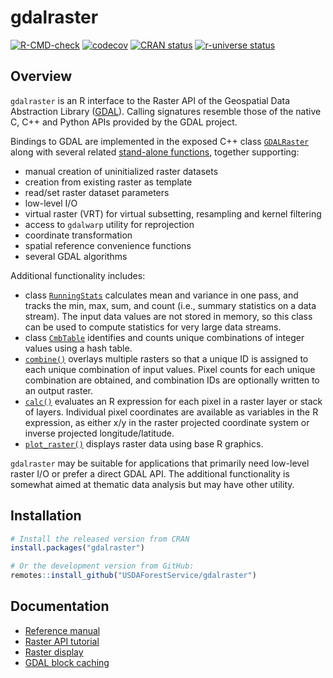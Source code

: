 
<!-- README.md is generated from README.Rmd. Please edit that file -->

# gdalraster

<!-- badges: start -->

[![R-CMD-check](https://github.com/USDAForestService/gdalraster/actions/workflows/R-CMD-check.yaml/badge.svg)](https://github.com/USDAForestService/gdalraster/actions/workflows/R-CMD-check.yaml)
[![codecov](https://codecov.io/gh/ctoney/gdalraster/branch/main/graph/badge.svg?token=MXIOPZQ2IU)](https://app.codecov.io/gh/ctoney/gdalraster)
[![CRAN
status](https://www.r-pkg.org/badges/version/gdalraster)](https://CRAN.R-project.org/package=gdalraster)
[![r-universe
status](https://usdaforestservice.r-universe.dev/badges/gdalraster)](https://usdaforestservice.r-universe.dev/gdalraster)
<!-- badges: end -->

## Overview

`gdalraster` is an R interface to the Raster API of the Geospatial Data
Abstraction Library ([GDAL](https://gdal.org/)). Calling signatures
resemble those of the native C, C++ and Python APIs provided by the GDAL
project.

Bindings to GDAL are implemented in the exposed C++ class
[`GDALRaster`](https://usdaforestservice.github.io/gdalraster/reference/GDALRaster-class.html)
along with several related [stand-alone
functions](https://usdaforestservice.github.io/gdalraster/reference/index.html#stand-alone-functions),
together supporting:

  - manual creation of uninitialized raster datasets
  - creation from existing raster as template
  - read/set raster dataset parameters
  - low-level I/O
  - virtual raster (VRT) for virtual subsetting, resampling and kernel
    filtering
  - access to `gdalwarp` utility for reprojection
  - coordinate transformation
  - spatial reference convenience functions
  - several GDAL algorithms

Additional functionality includes:

  - class
    [`RunningStats`](https://usdaforestservice.github.io/gdalraster/reference/RunningStats-class.html)
    calculates mean and variance in one pass, and tracks the min, max,
    sum, and count (i.e., summary statistics on a data stream). The
    input data values are not stored in memory, so this class can be
    used to compute statistics for very large data streams.
  - class
    [`CmbTable`](https://usdaforestservice.github.io/gdalraster/reference/CmbTable-class.html)
    identifies and counts unique combinations of integer values using a
    hash table.
  - [`combine()`](https://usdaforestservice.github.io/gdalraster/reference/combine.html)
    overlays multiple rasters so that a unique ID is assigned to each
    unique combination of input values. Pixel counts for each unique
    combination are obtained, and combination IDs are optionally written
    to an output raster.
  - [`calc()`](https://usdaforestservice.github.io/gdalraster/reference/calc.html)
    evaluates an R expression for each pixel in a raster layer or stack
    of layers. Individual pixel coordinates are available as variables
    in the R expression, as either x/y in the raster projected
    coordinate system or inverse projected longitude/latitude.
  - [`plot_raster()`](https://usdaforestservice.github.io/gdalraster/reference/plot_raster.html)
    displays raster data using base R graphics.

`gdalraster` may be suitable for applications that primarily need
low-level raster I/O or prefer a direct GDAL API. The additional
functionality is somewhat aimed at thematic data analysis but may have
other utility.

## Installation

``` r
# Install the released version from CRAN
install.packages("gdalraster")

# Or the development version from GitHub:
remotes::install_github("USDAForestService/gdalraster")
```

## Documentation

  - [Reference
    manual](https://usdaforestservice.github.io/gdalraster/reference/)
  - [Raster API
    tutorial](https://usdaforestservice.github.io/gdalraster/articles/raster-api-tutorial.html)
  - [Raster
    display](https://usdaforestservice.github.io/gdalraster/articles/raster-display.html)
  - [GDAL block
    caching](https://usdaforestservice.github.io/gdalraster/articles/gdal-block-cache.html)
